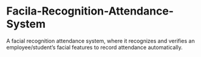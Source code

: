 # Facila-Recognition-Attendance-System
A facial recognition attendance  system, where it recognizes and verifies an employee/student’s facial features to record  attendance automatically.
